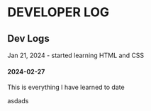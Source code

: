 # DEVELOPER LOG

## Dev Logs
Jan 21, 2024 - started learning HTML and CSS
#### 2024-02-27
 This is everything I have learned to date

asdads